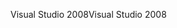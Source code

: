 <span data-ttu-id="02aca-101">Visual Studio 2008</span><span class="sxs-lookup"><span data-stu-id="02aca-101">Visual Studio 2008</span></span>